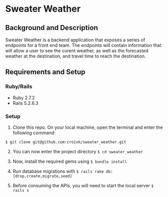 # Sweater Weather

## Background and Description 

Sweater Weather is a backend application that exposes a series of endpoints for a front end team. The endpoints will contain information that will allow a user to see the curent weather, as well as the forecasted weather at the destination, and travel time to reach the destination. 

## Requirements and Setup
### Ruby/Rails 
- Ruby 2.7.2
- Rails 5.2.6.3
### Setup 
1. Clone this repo. On your local machine, open the terminal and enter the following command:

```
$ git clone git@github.com:croixk/sweater_weather.git
```

2. You can now enter the project directory ```$ cd sweater_weather```

3. Now, install the required gems using ```$ bundle install```

4. Run database migrations with ```$ rails rake db:{drop,create,migrate,seed}```

5. Before consuming the APIs, you will need to start the local server ```$ rails s```


